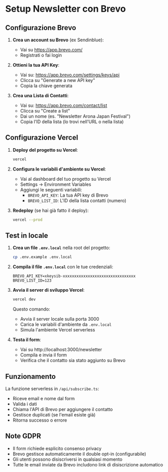 # Setup Newsletter con Brevo

## Configurazione Brevo

1. **Crea un account su Brevo** (ex Sendinblue):
   - Vai su https://app.brevo.com/
   - Registrati o fai login

2. **Ottieni la tua API Key**:
   - Vai su: https://app.brevo.com/settings/keys/api
   - Clicca su "Generate a new API key"
   - Copia la chiave generata

3. **Crea una Lista di Contatti**:
   - Vai su: https://app.brevo.com/contact/list
   - Clicca su "Create a list"
   - Dai un nome (es. "Newsletter Arona Japan Festival")
   - Copia l'ID della lista (lo trovi nell'URL o nella lista)

## Configurazione Vercel

1. **Deploy del progetto su Vercel**:
   ```bash
   vercel
   ```

2. **Configura le variabili d'ambiente su Vercel**:
   - Vai al dashboard del tuo progetto su Vercel
   - Settings → Environment Variables
   - Aggiungi le seguenti variabili:
     - `BREVO_API_KEY`: La tua API key di Brevo
     - `BREVO_LIST_ID`: L'ID della lista contatti (numero)

3. **Redeploy** (se hai già fatto il deploy):
   ```bash
   vercel --prod
   ```

## Test in locale

1. **Crea un file `.env.local`** nella root del progetto:
   ```bash
   cp .env.example .env.local
   ```

2. **Compila il file `.env.local`** con le tue credenziali:
   ```
   BREVO_API_KEY=xkeysib-xxxxxxxxxxxxxxxxxxxxxxxxxxxxxxxx
   BREVO_LIST_ID=123
   ```

3. **Avvia il server di sviluppo Vercel**:
   ```bash
   vercel dev
   ```

   Questo comando:
   - Avvia il server locale sulla porta 3000
   - Carica le variabili d'ambiente da `.env.local`
   - Simula l'ambiente Vercel serverless

4. **Testa il form**:
   - Vai su http://localhost:3000/newsletter
   - Compila e invia il form
   - Verifica che il contatto sia stato aggiunto su Brevo

## Funzionamento

La funzione serverless in `/api/subscribe.ts`:
- Riceve email e nome dal form
- Valida i dati
- Chiama l'API di Brevo per aggiungere il contatto
- Gestisce duplicati (se l'email esiste già)
- Ritorna successo o errore

## Note GDPR

- Il form richiede esplicito consenso privacy
- Brevo gestisce automaticamente il double opt-in (configurabile)
- Gli utenti possono disiscriversi in qualsiasi momento
- Tutte le email inviate da Brevo includono link di disiscrizione automatico
